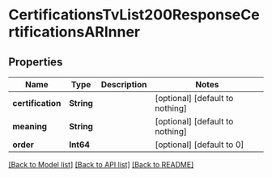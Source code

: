 # CertificationsTvList200ResponseCertificationsARInner


## Properties
Name | Type | Description | Notes
------------ | ------------- | ------------- | -------------
**certification** | **String** |  | [optional] [default to nothing]
**meaning** | **String** |  | [optional] [default to nothing]
**order** | **Int64** |  | [optional] [default to 0]


[[Back to Model list]](../README.md#models) [[Back to API list]](../README.md#api-endpoints) [[Back to README]](../README.md)


